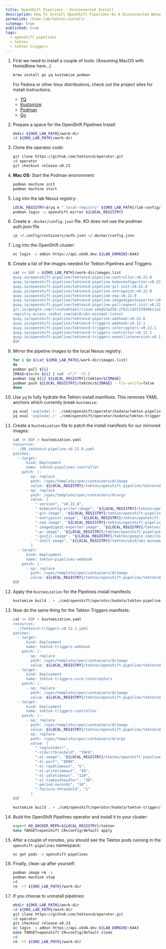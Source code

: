 ```yaml
---
title: OpenShift Pipelines - Disconnected Install
description: How To Install OpenShift Pipelines On A Disconnected Network
permalink: /home-lab/tekton-install/
sitemap: true
published: true
tags:
  - openshift pipelines
  - tekton
  - tekton triggers
---
```


1. First we need to install a couple of tools: (Assuming MacOS with HomeBrew here...)

   ```bash
   brew install go yq kustomize podman
   ```

   For Fedora or other linux distributions, check out the project sites for install instructions:
   * [YQ](https://github.com/mikefarah/yq)
   * [Kustomize](https://kustomize.io)
   * [Podman](https://podman.io/getting-started/installation)
   * [Go](https://golang.org)

1. Prepare a space for the OpenShift Pipelines Install:

   ```bash
   mkdir ${OKD_LAB_PATH}/work-dir
   cd ${OKD_LAB_PATH}/work-dir
   ```

1. Clone the operator code:

   ```bash
   git clone https://github.com/tektoncd/operator.git
   cd operator
   git checkout release-v0.23
   ```

1. __Mac OS:__ Start the Podman environment:

   ```bash
   podman machine init
   podman machine start
   ```

1. Log into the lab Nexus registry:

   ```bash
   LOCAL_REGISTRY=$(yq e ".local-registry" ${OKD_LAB_PATH}/lab-config/dev-cluster.yaml)
   podman login -u openshift-mirror ${LOCAL_REGISTRY}
   ```

1. Create a `.docker/config.json` file.  KO does not use the podman auth.json file.

   ```bash
   cp ~/.config/containers/auth.json ~/.docker/config.json
   ```

1. Log into the OpenShift cluster:

   ```bash
   oc login -u admin https://api.okd4.dev.${LAB_DOMAIN}:6443
   ```

1. Create a list of the images needed for Tekton Pipelines and Triggers:

   ```bash
   cat << EOF > ${OKD_LAB_PATH}/work-dir/images.list
   quay.io/openshift-pipeline/tektoncd-pipeline-controller:v0.22.0
   quay.io/openshift-pipeline/tektoncd-pipeline-kubeconfigwriter:v0.22.0
   quay.io/openshift-pipeline/tektoncd-pipeline-git-init:v0.22.0
   quay.io/openshift-pipeline/tektoncd-pipeline-entrypoint:v0.22.0
   quay.io/openshift-pipeline/tektoncd-pipeline-nop:v0.22.0
   quay.io/openshift-pipeline/tektoncd-pipeline-imagedigestexporter:v0.22.0
   quay.io/openshift-pipeline/tektoncd-pipeline-pullrequest-init:v0.22.0
   gcr.io/google.com/cloudsdktool/cloud-sdk@sha256:27b2c22bf259d9bc1a291e99c63791ba0c27a04d2db0a43241ba0f1f20f4067f
   registry.access.redhat.com/ubi8/ubi-minimal:latest
   quay.io/openshift-pipeline/tektoncd-pipeline-webhook:v0.22.0
   quay.io/openshift-pipeline/tektoncd-triggers-webhook:v0.12.1
   quay.io/openshift-pipeline/tektoncd-triggers-interceptors:v0.12.1
   quay.io/openshift-pipeline/tektoncd-triggers-controller:v0.12.1
   quay.io/openshift-pipeline/tektoncd-triggers-eventlistenersink:v0.12.1
   EOF
   ```

1. Mirror the pipeline images to the local Nexus registry:

   ```bash
   for i in $(cat ${OKD_LAB_PATH}/work-dir/images.list)
   do
   podman pull ${i}
   IMAGE=$(echo ${i} | cut -d"/" -f2-)
   podman tag ${i} ${LOCAL_REGISTRY}/tekton/${IMAGE}
   podman push ${LOCAL_REGISTRY}/tekton/${IMAGE} --tls-verify=false
   done
   ```

1. Use `yq` to fully hydrate the Tekton install manifests.  This removes YAML anchors which currently break `kustomize`:

   ```bash
   yq eval 'explode(.)' ./cmd/openshift/operator/kodata/tekton-pipeline/0.22.0/00_tektoncd-pipeline-v0.22.0.yaml > 00_tektoncd-pipeline-v0.22.0.yaml
   yq eval 'explode(.)' ./cmd/openshift/operator/kodata/tekton-trigger/0.12.1/tektoncd-triggers-v0.12.1.yaml > tektoncd-triggers-v0.12.1.yaml
   ```

1. Create a `Kustomization` file to patch the install manifests for our mirrored images:

   ```bash
   cat << EOF > kustomization.yaml
   resources:
   - ./00_tektoncd-pipeline-v0.22.0.yaml
   patches:
     - target:
         kind: Deployment
         name: tekton-pipelines-controller
       patch: |-
         - op: replace
           path: /spec/template/spec/containers/0/image
           value: ${LOCAL_REGISTRY}/tekton/openshift-pipeline/tektoncd-pipeline-controller:v0.22.0
         - op: replace
           path: /spec/template/spec/containers/0/args
           value: [
             "-version", "v0.22.0",
             "-kubeconfig-writer-image", "${LOCAL_REGISTRY}/tekton/openshift-pipeline/tektoncd-pipeline-kubeconfigwriter:v0.22.0",
             "-git-image", "${LOCAL_REGISTRY}/tekton/openshift-pipeline/tektoncd-pipeline-git-init:v0.22.0",
             "-entrypoint-image", "${LOCAL_REGISTRY}/tekton/openshift-pipeline/tektoncd-pipeline-entrypoint:v0.22.0",
             "-nop-image", "${LOCAL_REGISTRY}/tekton/openshift-pipeline/tektoncd-pipeline-nop:v0.22.0",
             "-imagedigest-exporter-image", "${LOCAL_REGISTRY}/tekton/openshift-pipeline/tektoncd-pipeline-imagedigestexporter:v0.22.0",
             "-pr-image", "${LOCAL_REGISTRY}/tekton/openshift-pipeline/tektoncd-pipeline-pullrequest-init:v0.22.0",
             "-gsutil-image", "${LOCAL_REGISTRY}/tekton/google.com/cloudsdktool/cloud-sdk@sha256:27b2c22bf259d9bc1a291e99c63791ba0c27a04d2db0a43241ba0f1f20f4067f",
             "-shell-image", "${LOCAL_REGISTRY}/tekton/ubi8/ubi-minimal:latest"
           ]
     - target:
         kind: Deployment
         name: tekton-pipelines-webhook
       patch: |-
         - op: replace
           path: /spec/template/spec/containers/0/image
           value: ${LOCAL_REGISTRY}/tekton/openshift-pipeline/tektoncd-pipeline-webhook:v0.22.0
   EOF
   ```

1. Apply the `Kustomization` for the Pipelines install manifests:

   ```bash
   kustomize build . > ./cmd/openshift/operator/kodata/tekton-pipeline/0.22.0/00_tektoncd-pipeline-v0.22.0.yaml
   ```

1. Now do the same thing for the Tekton Triggers manifests:

   ```bash
   cat << EOF > kustomization.yaml
   resources:
   - ./tektoncd-triggers-v0.12.1.yaml
   patches:
     - target:
         kind: Deployment
         name: tekton-triggers-webhook
       patch: |-
         - op: replace
           path: /spec/template/spec/containers/0/image
           value: ${LOCAL_REGISTRY}/tekton/openshift-pipeline/tektoncd-triggers-webhook:v0.12.1
     - target:
         kind: Deployment
         name: tekton-triggers-core-interceptors
       patch: |-
         - op: replace
           path: /spec/template/spec/containers/0/image
           value: ${LOCAL_REGISTRY}/tekton/openshift-pipeline/tektoncd-triggers-interceptors:v0.12.1
     - target:
         kind: Deployment
         name: tekton-triggers-controller
       patch: |-
         - op: replace
           path: /spec/template/spec/containers/0/image
           value: ${LOCAL_REGISTRY}/tekton/openshift-pipeline/tektoncd-triggers-controller:v0.12.1
         - op: replace
           path: /spec/template/spec/containers/0/args
           value: [
             "-logtostderr",
             "-stderrthreshold", "INFO",
             "-el-image", "${LOCAL_REGISTRY}/tekton/openshift-pipeline/tektoncd-triggers-eventlistenersink:v0.12.1",
             "-el-port", "8080",
             "-el-readtimeout", "5",
             "-el-writetimeout", "40",
             "-el-idletimeout", "120",
             "-el-timeouthandler", "30",
             "-period-seconds", "10",
             "-failure-threshold", "1"
           ]
   EOF

   kustomize build . > ./cmd/openshift/operator/kodata/tekton-trigger/0.12.1/tektoncd-triggers-v0.12.1.yaml
   ```

1. Build the OpenShift Pipelines operator and install it to your cluster:

   ```bash
   export KO_DOCKER_REPO=${LOCAL_REGISTRY}/tekton
   make TARGET=openshift CR=config/default apply 
   ```

1. After a couple of minutes, you should see the Tekton pods running in the `openshift-pipelines` namespace:

   ```bash
   oc get pods -n openshift-pipelines
   ```

1. Finally, clean up after yourself:

    ```bash
    podman image rm -a
    podman machine stop
    cd
    rm -rf ${OKD_LAB_PATH}/work-dir
    ```

1. If you choose to uninstall pipelines:

   ```bash
   mkdir ${OKD_LAB_PATH}/work-dir
   cd ${OKD_LAB_PATH}/work-dir
   git clone https://github.com/tektoncd/operator.git
   cd operator
   git checkout release-v0.23
   oc login -u admin https://api.okd4.dev.${LAB_DOMAIN}:6443
   make TARGET=openshift CR=config/default clean
   cd
   rm -rf ${OKD_LAB_PATH}/work-dir
   ```
